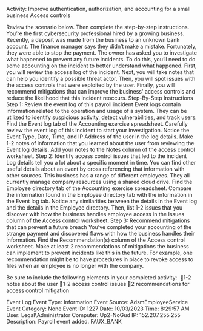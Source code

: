 Activity: Improve authentication, authorization, and accounting for a small business
Access controls 


Review the scenario below. Then complete the step-by-step instructions.
You’re the first cybersecurity professional hired by a growing business.
Recently, a deposit was made from the business to an unknown bank account. The finance manager says they didn’t make a mistake. Fortunately, they were able to stop the payment. The owner has asked you to investigate what happened to prevent any future incidents.
To do this, you’ll need to do some accounting on the incident to better understand what happened. First, you will review the access log of the incident. Next, you will take notes that can help you identify a possible threat actor. Then, you will spot issues with the access controls that were exploited by the user. Finally, you will recommend mitigations that can improve the business' access controls and reduce the likelihood that this incident reoccurs.
Step-By-Step Instructions
Step 1: Review the event log of this payroll incident
Event logs contain information related to the operation and usage of a system. They can be utilized to identify suspicious activity, detect vulnerabilities, and track users.
Find the Event log tab of the Accounting exercise spreadsheet. Carefully review the event log of this incident to start your investigation. Notice the Event Type, Date, Time, and IP Address of the user in the log details.
Make 1-2 notes of information that you learned about the user from reviewing the Event log details. Add your notes to the Notes column of the access control worksheet.
Step 2: Identify access control issues that led to the incident
Log details tell you a lot about a specific moment in time. You can find other useful details about an event by cross referencing that information with other sources.
This business has a range of different employees. They all currently manage company resources using a shared cloud drive.
Find the Employee directory tab of the Accounting exercise spreadsheet. Compare the information found in the Employee directory tab with the information in the Event log tab. Notice any similarities between the details in the Event log and the details in the Employee directory.
Then, list 1-2 issues that you discover with how the business handles employee access in the Issues column of the Access control worksheet.
Step 3: Recommend mitigations that can prevent a future breach
You’ve completed your accounting of the strange payment and discovered flaws with how the business handles their information.
Find the Recommendation(s) column of the Access control worksheet. Make at least 2 recommendations of mitigations the business can implement to prevent incidents like this in the future.
For example, one recommendation might be to have procedures in place to revoke access to files when an employee is no longer with the company.


Be sure to include the following elements in your completed activity: 
1-2 notes about the user 
1-2 access control issues
2 recommendations for access control mitigation

Event Log
Event Type: Information
Event Source: AdsmEmployeeService
Event Category: None
Event ID: 1227
Date: 10/03/2023
Time: 8:29:57 AM
User: Legal\Administrator
Computer: Up2-NoGud
IP: 152.207.255.255
Description:
Payroll event added. FAUX_BANK
